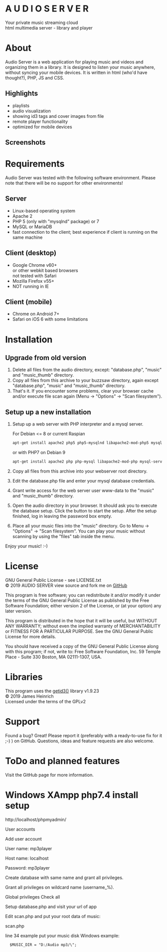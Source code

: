 # A U D I O   S E R V E R
Your private music streaming cloud  
html multimedia server - library and player  


# About
Audio Server is a web application for playing music and videos and
organizing them in a library. It is designed to listen your music
anywhere, without syncing your mobile devices. It is written in
html (who'd have thought?), PHP, JS and CSS.  

## Highlights
  - playlists
  - audio visualization
  - showing id3 tags and cover images from file
  - remote player functionality
  - optimized for mobile devices

## Screenshots

# Requirements
Audio Server was tested with the following software environment. Please
note that there will be no support for other environments!

## Server
  - Linux-based operating system
  - Apache 2
  - PHP 5 (only with "mysqlnd" package) or 7
  - MySQL or MariaDB
  - fast connection to the client; best experience if client is running on the same machine

## Client (desktop)
  - Google Chrome v60+  
    or other webkit based browsers  
    not tested with Safari
  - Mozilla Firefox v55+
  - NOT running in IE

## Client (mobile)
  - Chrome on Android 7+
  - Safari on iOS 6
    with some limitations


# Installation

## Upgrade from old version
1. Delete all files from the audio directory, except: "database.php", "music" and "music_thumb" directory.
2. Copy all files from this archive to your buzzsaw directory, again except "database.php", "music" and "music_thumb" directory.
3. That's it. If you encounter some problems, clear your browser cache and/or execute file scan again (Menu -> "Options" -> "Scan filesystem").

## Setup up a new installation
1. Setup up a web server with PHP interpreter and a mysql server.

   For Debian <= 8 or current Raspian
   ```bash
   apt-get install apache2 php5 php5-mysqlnd libapache2-mod-php5 mysql-server
   ```

   or with PHP7 on Debian 9
   ```bash
   apt-get install apache2 php php-mysql libapache2-mod-php mysql-server
   ```

2. Copy all files from this archive into your webserver root directory.
3. Edit the database.php file and enter your mysql database credentials.
4. Grant write access for the web server user www-data to the "music" and "music_thumb" directory.
5. Open the audio directory in your browser. It should ask you to execute the database setup. Click the button to start the setup. After the setup finished, log in leaving the password box empty.
6. Place all your music files into the "music" directory. Go to Menu -> "Options" -> "Scan filesystem". You can play your music without scanning by using the "files" tab inside the menu.

Enjoy your music! :-)


# License
GNU General Public License - see LICENSE.txt  
&copy; 2019 AUDIO SERVER
view source and fork me on [GitHub][2]

This program is free software; you can redistribute it and/or
modify it under the terms of the GNU General Public License
as published by the Free Software Foundation; either version 2
of the License, or (at your option) any later version.

This program is distributed in the hope that it will be useful,
but WITHOUT ANY WARRANTY; without even the implied warranty of
MERCHANTABILITY or FITNESS FOR A PARTICULAR PURPOSE.  See the
GNU General Public License for more details.

You should have received a copy of the GNU General Public License
along with this program; if not, write to:
Free Software Foundation, Inc.
59 Temple Place - Suite 330
Boston, MA  02111-1307, USA.

[1]: [https://psmedia.mywire.org]
[2]: [https://github.com/BorisPerc]

# Libraries
This program uses the [getid3()][3] library v1.9.23  
© 2019 James Heinrich  
Licensed under the terms of the GPLv2

[3]: [http://getid3.sourceforge.net]


# Support
Found a bug? Great! Please report it (preferably with a ready-to-use fix for it ;-) ) on GitHub. Questions, ideas and feature requests are also welcome.


# ToDo and planned features
Visit the GitHub page for more information.

# Windows XAmpp php7.4 install setup

http://localhost/phpmyadmin/

User accounts

  Add user account
  
  User name:  mp3player
  
  Host name:  localhost
  
  Password:   mp3player

  Create database with same name and grant all privileges.
  
  Grant all privileges on wildcard name (username\_%).
  
  Global privileges Check all

Setup database.php and visit your url of app


  Edit scan.php and put your root data of music:

  scan.php

  line 34 example put your music disk Windows example:
```
  $MUSIC_DIR = "D:/Audio mp3/\"; 
```
  
